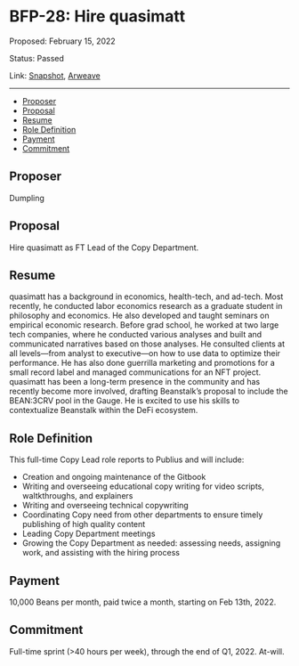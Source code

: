 # BFP-28: Hire quasimatt

Proposed: February 15, 2022

Status: Passed

Link: [Snapshot](https://snapshot.org/#/beanstalkfarms.eth/proposal/0xb6ae4d15bfccdc8d9fcd9842368000ad6b17bafabbc918b68f89bb5ceaced3ef), [Arweave](https://arweave.net/mfYWMPYJKBC5SPwVWMfTNIOBDhDmMiGr5ksChDjWJ9o)

---

- [Proposer](#proposer)
- [Proposal](#proposal)
- [Resume](#resume)
- [Role Definition](#role-definition)
- [Payment](#payment)
- [Commitment](#commitment)

## Proposer

Dumpling

## Proposal

Hire quasimatt as FT Lead of the Copy Department. 

## Resume

quasimatt has a background in economics, health-tech, and ad-tech. Most recently, he conducted labor economics research as a graduate student in philosophy and economics. He also developed and taught seminars on empirical economic research. Before grad school, he worked at two large tech companies, where he conducted various analyses and built and communicated narratives based on those analyses. He consulted clients at all levels—from analyst to executive—on how to use data to optimize their performance. He has also done guerrilla marketing and promotions for a small record label and managed communications for an NFT project. quasimatt has been a long-term presence in the community and has recently become more involved, drafting Beanstalk’s proposal to include the BEAN:3CRV pool in the Gauge. He is excited to use his skills to contextualize Beanstalk within the DeFi ecosystem.

## Role Definition

This full-time Copy Lead role reports to Publius and will include:

- Creation and ongoing maintenance of the Gitbook
- Writing and overseeing educational copy writing for video scripts, waltkthroughs, and explainers
- Writing and overseeing technical copywriting
- Coordinating Copy need from other departments to ensure timely publishing of high quality content
- Leading Copy Department meetings
- Growing the Copy Department as needed: assessing needs, assigning work, and assisting with the hiring process

## Payment

10,000 Beans per month, paid twice a month, starting on Feb 13th, 2022. 

## Commitment

Full-time sprint (>40 hours per week), through the end of Q1, 2022. At-will.
